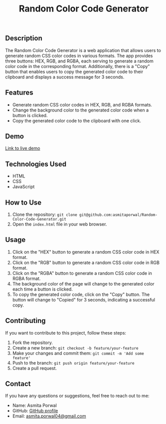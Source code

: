 <h1 align="center" font-size="50px">Random Color Code Generator</h1>
<br>


## Description

The Random Color Code Generator is a web application that allows users to generate random CSS color codes in various formats. The app provides three buttons: HEX, RGB, and RGBA, each serving to generate a random color code in the corresponding format. Additionally, there is a "Copy" button that enables users to copy the generated color code to their clipboard and displays a success message for 3 seconds.

## Features

- Generate random CSS color codes in HEX, RGB, and RGBA formats.
- Change the background color to the generated color code when a button is clicked.
- Copy the generated color code to the clipboard with one click.

## Demo

[Link to live demo](https://asmitaporwal.github.io/Random-Color-Code-Generator/)

## Technologies Used

- HTML
- CSS
- JavaScript

## How to Use

1. Clone the repository: `git clone git@github.com:asmitaporwal/Random-Color-Code-Generator.git`
2. Open the `index.html` file in your web browser.

## Usage

1. Click on the "HEX" button to generate a random CSS color code in HEX format.
2. Click on the "RGB" button to generate a random CSS color code in RGB format.
3. Click on the "RGBA" button to generate a random CSS color code in RGBA format.
4. The background color of the page will change to the generated color each time a button is clicked.
5. To copy the generated color code, click on the "Copy" button. The button will change to "Copied" for 3 seconds, indicating a successful copy.

## Contributing

If you want to contribute to this project, follow these steps:

1. Fork the repository.
2. Create a new branch: `git checkout -b feature/your-feature`
3. Make your changes and commit them: `git commit -m 'Add some feature'`
4. Push to the branch: `git push origin feature/your-feature`
5. Create a pull request.

## Contact

If you have any questions or suggestions, feel free to reach out to me:

- Name: Asmita Porwal
- GitHub: [GitHub profile](https://github.com/asmitaporwal)
- Email: asmita.porwal04@gmail.com
